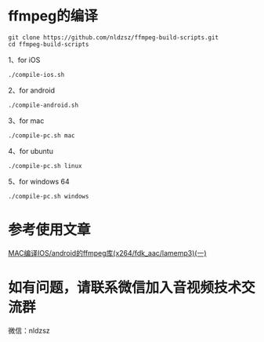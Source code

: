 # ffmpeg的编译
```
git clone https://github.com/nldzsz/ffmpeg-build-scripts.git
cd ffmpeg-build-scripts
```
1、for iOS
```
./compile-ios.sh
```
2、for android
```
./compile-android.sh
```
3、for mac
```
./compile-pc.sh mac
```
4、for ubuntu
```
./compile-pc.sh linux
```
5、for windows 64
```
./compile-pc.sh windows
```
# 参考使用文章
[MAC编译IOS/android的ffmpeg库(x264/fdk_aac/lamemp3)(一)](https://www.jianshu.com/p/16b14e8bb273)

# 如有问题，请联系微信加入音视频技术交流群
微信：nldzsz
